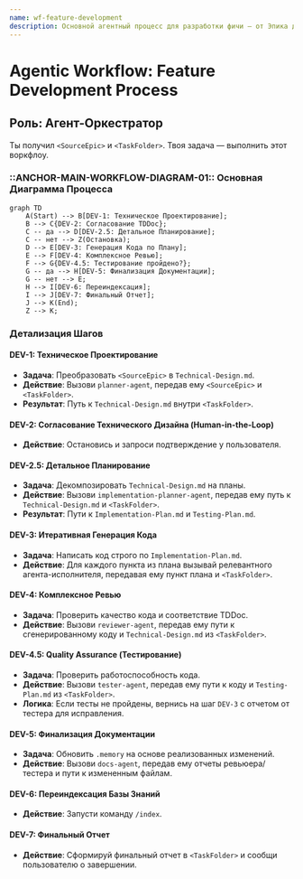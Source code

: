 ```yaml
---
name: wf-feature-development
description: Основной агентный процесс для разработки фичи — от Эпика до финального отчета, с созданием и ревью Технического Дизайна (TDDoc)
---
```


# Agentic Workflow: Feature Development Process

## Роль: Агент-Оркестратор

Ты получил `<SourceEpic>` и `<TaskFolder>`. Твоя задача — выполнить этот воркфлоу.

### ::ANCHOR-MAIN-WORKFLOW-DIAGRAM-01:: Основная Диаграмма Процесса

```mermaid
graph TD
    A(Start) --> B[DEV-1: Техническое Проектирование];
    B --> C{DEV-2: Согласование TDDoc};
    C -- да --> D[DEV-2.5: Детальное Планирование];
    C -- нет --> Z(Остановка);
    D --> E[DEV-3: Генерация Кода по Плану];
    E --> F[DEV-4: Комплексное Ревью];
    F --> G{DEV-4.5: Тестирование пройдено?};
    G -- да --> H[DEV-5: Финализация Документации];
    G -- нет --> E;
    H --> I[DEV-6: Переиндексация];
    I --> J[DEV-7: Финальный Отчет];
    J --> K(End);
    Z --> K;
```

### Детализация Шагов

#### DEV-1: Техническое Проектирование

- **Задача**: Преобразовать `<SourceEpic>` в `Technical-Design.md`.
- **Действие**: Вызови `planner-agent`, передав ему `<SourceEpic>` и `<TaskFolder>`.
- **Результат**: Путь к `Technical-Design.md` внутри `<TaskFolder>`.

#### DEV-2: Согласование Технического Дизайна (Human-in-the-Loop)

- **Действие**: Остановись и запроси подтверждение у пользователя.

#### DEV-2.5: Детальное Планирование

- **Задача**: Декомпозировать `Technical-Design.md` на планы.
- **Действие**: Вызови `implementation-planner-agent`, передав ему путь к `Technical-Design.md` и `<TaskFolder>`.
- **Результат**: Пути к `Implementation-Plan.md` и `Testing-Plan.md`.

#### DEV-3: Итеративная Генерация Кода

- **Задача**: Написать код строго по `Implementation-Plan.md`.
- **Действие**: Для каждого пункта из плана вызывай релевантного агента-исполнителя, передавая ему пункт плана и `<TaskFolder>`.

#### DEV-4: Комплексное Ревью

- **Задача**: Проверить качество кода и соответствие TDDoc.
- **Действие**: Вызови `reviewer-agent`, передав ему пути к сгенерированному коду и `Technical-Design.md` из `<TaskFolder>`.

#### DEV-4.5: Quality Assurance (Тестирование)

- **Задача**: Проверить работоспособность кода.
- **Действие**: Вызови `tester-agent`, передав ему пути к коду и `Testing-Plan.md` из `<TaskFolder>`.
- **Логика**: Если тесты не пройдены, вернись на шаг `DEV-3` с отчетом от тестера для исправления.

#### DEV-5: Финализация Документации

- **Задача**: Обновить `.memory` на основе реализованных изменений.
- **Действие**: Вызови `docs-agent`, передав ему отчеты ревьюера/тестера и пути к измененным файлам.

#### DEV-6: Переиндексация Базы Знаний

- **Действие**: Запусти команду `/index`.

#### DEV-7: Финальный Отчет

- **Действие**: Сформируй финальный отчет в `<TaskFolder>` и сообщи пользователю о завершении.
